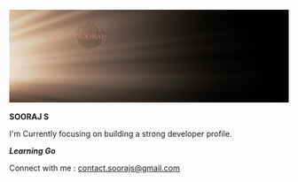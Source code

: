 ![profile](profile.jpg)

**SOORAJ S**

I'm Currently focusing on building a strong developer profile.

***Learning Go***

Connect with me : contact.soorajs@gmail.com

<!--
**soorajs11/soorajs11** is a ✨ _special_ ✨ repository because its `README.md` (this file) appears on your GitHub profile.

Here are some ideas to get you started:

- 🔭 I’m currently working on ...
- 🌱 I’m currently learning ...
- 👯 I’m looking to collaborate on ...
- 🤔 I’m looking for help with ...
- 💬 Ask me about ...
- 📫 How to reach me: ...
- 😄 Pronouns: ...
- ⚡ Fun fact: ...
-->

